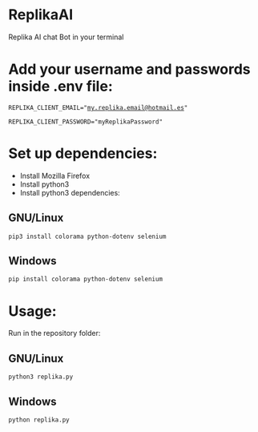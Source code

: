 # ReplikaAI
Replika AI chat Bot in your terminal

# Add your username and passwords inside .env file:

<code>REPLIKA_CLIENT_EMAIL="my.replika.email@hotmail.es"</code>

<code>REPLIKA_CLIENT_PASSWORD="myReplikaPassword"</code>


# Set up dependencies:
- Install Mozilla Firefox
- Install python3
- Install python3 dependencies:

## GNU/Linux

<code>pip3 install colorama python-dotenv selenium</code>

## Windows
<code>pip install colorama python-dotenv selenium</code>

# Usage:
Run in the repository folder:

## GNU/Linux

<code>python3 replika.py</code>

## Windows

<code>python replika.py</code>
